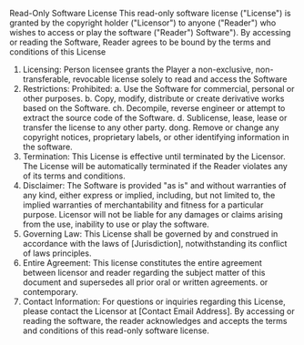 Read-Only Software License 
This read-only software license ("License") is granted by the copyright holder ("Licensor") to anyone ("Reader") who wishes to access or play the software ("Reader") Software"). By accessing or reading the Software,  Reader agrees to be bound by the terms and conditions of this License 
1. Licensing: 
Person licensee grants the Player a non-exclusive, non-transferable,  revocable license solely to read and access the Software 
2. Restrictions: 
Prohibited: 
a. Use the Software for  commercial, personal or  other purposes. 
b. Copy, modify, distribute or create derivative works based on the Software. 
ch. Decompile, reverse engineer or attempt to extract the source code of the Software. 
d. Sublicense, lease, lease or transfer the license to any other party. 
dong. Remove or change any copyright notices, proprietary labels, or other identifying information in the software. 
3. Termination: 
This License is effective until terminated by the Licensor. The License will be automatically terminated if the Reader violates any of its terms and conditions. 
4. Disclaimer: 
The Software is provided "as is" and without warranties of any kind, either express or implied, including, but not limited to, the implied warranties of merchantability and fitness for a particular purpose.  Licensor will not be liable for any damages or claims arising from the use, inability to use or play the software. 
5. Governing Law: 
This License shall be governed by and construed in accordance with the laws of [Jurisdiction], notwithstanding its conflict of laws principles. 
6. Entire Agreement: 
This license constitutes the entire agreement between licensor and reader regarding the subject matter of this document and supersedes all prior  oral or written agreements. or contemporary. 
7. Contact Information: 
For  questions or inquiries regarding this License, please contact the Licensor at [Contact Email Address]. 
By accessing or reading the software, the reader acknowledges and accepts the terms and conditions of this read-only software license.